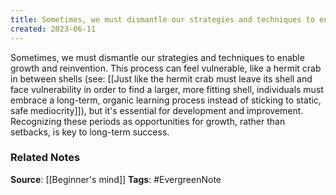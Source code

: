 ```yaml
---
title: Sometimes, we must dismantle our strategies and techniques to enable growth and reinvention
created: 2023-06-11
---
```


Sometimes, we must dismantle our strategies and techniques to enable growth and reinvention. This process can feel vulnerable, like a hermit crab in between shells (see: [[Just like the hermit crab must leave its shell and face vulnerability in order to find a larger, more fitting shell, individuals must embrace a long-term, organic learning process instead of sticking to static, safe mediocrity]]), but it's essential for development and improvement. Recognizing these periods as opportunities for growth, rather than setbacks, is key to long-term success.


### Related Notes
**Source**: [[Beginner's mind]]
**Tags**: #EvergreenNote
